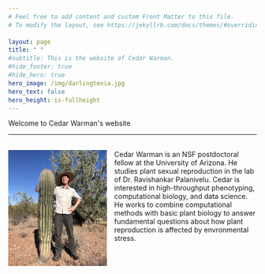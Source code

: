 ```yaml
---
# Feel free to add content and custom Front Matter to this file.
# To modify the layout, see https://jekyllrb.com/docs/themes/#overriding-theme-defaults

layout: page
title: " " 
#subtitle: This is the website of Cedar Warman.
#hide_footer: true
#hide_hero: true
hero_image: /img/darlingtonia.jpg
hero_text: false
hero_height: is-fullheight
---
```


<style type="text/css">
    img { float: left; 
          max-width:30%;
          min-width:200px;
          height:auto;
          margin-right:15px; }
</style>

<div class="container is-max-desktop">
    <p class="title is-2">Welcome to Cedar Warman's website</p>
</div>

<div class="container is-max-desktop">
    <hr>
    <br>
    <img src="/img/cactus_selfie.jpg" alt="Selfie with saguaro cactus">
    Cedar Warman is an NSF postdoctoral fellow at the University of Arizona. He studies plant sexual reproduction in the lab of Dr. Ravishankar Palanivelu. Cedar is interested in high-throughput phenotyping, computational biology, and data science. He works to combine computational methods with basic plant biology to answer fundamental questions about how plant reproduction is affected by envronmental stress.
</div>
